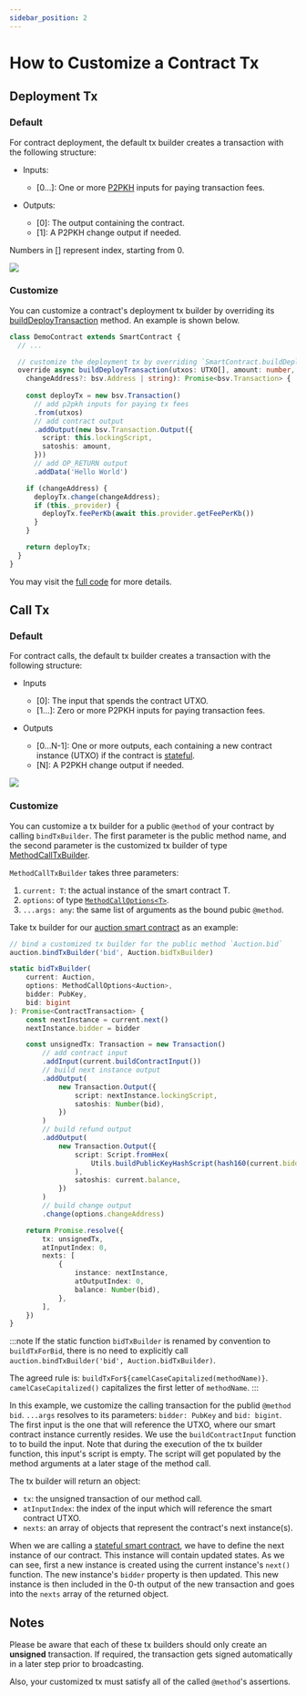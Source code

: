 ```yaml
---
sidebar_position: 2
---
```


# How to Customize a Contract Tx


## Deployment Tx

### Default
For contract deployment, the default tx builder creates a transaction with the following structure:

* Inputs:

  * [0…]: One or more [P2PKH](https://learnmeabitcoin.com/technical/p2pkh) inputs for paying transaction fees.

* Outputs:

  * [0]: The output containing the contract.
  * [1]: A P2PKH change output if needed.

Numbers in [] represent index, starting from 0.

![](https://lucid.app/publicSegments/view/5242c7cb-d30d-4a92-826c-4d6290e2af04/image.png)

### Customize
You can customize a contract's deployment tx builder by overriding its [buildDeployTransaction](../how-to-write-a-contract/built-ins#builddeploytransaction) method. An example is shown below.

```ts
class DemoContract extends SmartContract {
  // ...

  // customize the deployment tx by overriding `SmartContract.buildDeployTransaction` method
  override async buildDeployTransaction(utxos: UTXO[], amount: number, 
    changeAddress?: bsv.Address | string): Promise<bsv.Transaction> {
    
    const deployTx = new bsv.Transaction()
      // add p2pkh inputs for paying tx fees
      .from(utxos)
      // add contract output
      .addOutput(new bsv.Transaction.Output({
        script: this.lockingScript,
        satoshis: amount,
      }))
      // add OP_RETURN output
      .addData('Hello World')

    if (changeAddress) {
      deployTx.change(changeAddress);
      if (this._provider) {
        deployTx.feePerKb(await this.provider.getFeePerKb())
      }
    }

    return deployTx;
  }
}
```

You may visit the [full code](https://github.com/sCrypt-Inc/boilerplate/blob/f63c37038a03bc51267e816d9441969d3e1d2ece/src/contracts/auction.ts#L100-L127) for more details.

## Call Tx

### Default
For contract calls, the default tx builder creates a transaction with the following structure:

* Inputs

  * [0]: The input that spends the contract UTXO.
  * [1…]: Zero or more P2PKH inputs for paying transaction fees.

* Outputs

  * [0…N-1]: One or more outputs, each containing a new contract instance (UTXO) if the contract is [stateful](../how-to-write-a-contract/stateful-contract).
  * [N]: A P2PKH change output if needed.

![](https://lucid.app/publicSegments/view/9dfde0f0-7275-48da-9411-057e895b5fb3/image.png)


### Customize

You can customize a tx builder for a public `@method` of your contract by calling `bindTxBuilder`. The first parameter is the public method name, and the second parameter is the customized tx builder of type [MethodCallTxBuilder](../reference/interfaces/MethodCallTxBuilder).

`MethodCallTxBuilder` takes three parameters:

1. `current: T`: the actual instance of the smart contract T.
2. `options`: of type [`MethodCallOptions<T>`](../how-to-deploy-and-call-a-contract/how-to-deploy-and-call-a-contract.md#methodcalloptions).
3. `...args: any`: the same list of arguments as the bound pubic `@method`.

Take tx builder for our [auction smart contract](https://github.com/sCrypt-Inc/boilerplate/blob/master/src/contracts/auction.ts) as an example:

```ts
// bind a customized tx builder for the public method `Auction.bid`
auction.bindTxBuilder('bid', Auction.bidTxBuilder)

static bidTxBuilder(
    current: Auction,
    options: MethodCallOptions<Auction>,
    bidder: PubKey,
    bid: bigint
): Promise<ContractTransaction> {
    const nextInstance = current.next()
    nextInstance.bidder = bidder

    const unsignedTx: Transaction = new Transaction()
        // add contract input
        .addInput(current.buildContractInput())
        // build next instance output
        .addOutput(
            new Transaction.Output({
                script: nextInstance.lockingScript,
                satoshis: Number(bid),
            })
        )
        // build refund output
        .addOutput(
            new Transaction.Output({
                script: Script.fromHex(
                    Utils.buildPublicKeyHashScript(hash160(current.bidder))
                ),
                satoshis: current.balance,
            })
        )
        // build change output
        .change(options.changeAddress)

    return Promise.resolve({
        tx: unsignedTx,
        atInputIndex: 0,
        nexts: [
            {
                instance: nextInstance,
                atOutputIndex: 0,
                balance: Number(bid),
            },
        ],
    })
}
```

:::note
If the static function `bidTxBuilder` is renamed by convention to `buildTxForBid`, there is no need to explicitly call `auction.bindTxBuilder('bid', Auction.bidTxBuilder)`.

The agreed rule is: `buildTxFor${camelCaseCapitalized(methodName)}`. `camelCaseCapitalized()` capitalizes the first letter of `methodName`.
:::


In this example, we customize the calling transaction for the publid `@method` `bid`. `...args` resolves to its parameters: `bidder: PubKey` and `bid: bigint`. The first input is the one that will reference the UTXO, where our smart contract instance currently resides. We use the `buildContractInput` function to to build the input. Note that during the execution of the tx builder function, this input's script is empty. The script will get populated by the method arguments at a later stage of the method call.

The tx builder will return an object:

- `tx`: the unsigned transaction of our method call.
- `atInputIndex`: the index of the input which will reference the smart contract UTXO.
- `nexts`: an array of objects that represent the contract's next instance(s). 

When we are calling a [stateful smart contract](../how-to-write-a-contract/stateful-contract.md), we have to define the next instance of our contract. This instance will contain updated states. As we can see, first a new instance is created using the current instance's `next()` function. The new instance's `bidder` property is then updated. This new instance is then included in the 0-th output of the new transaction and goes into the `nexts` array of the returned object.



## Notes

Please be aware that each of these tx builders should only create an **unsigned** transaction. If required, the transaction gets signed automatically in a later step prior to broadcasting.

Also, your customized tx must satisfy all of the called `@method`'s assertions.
